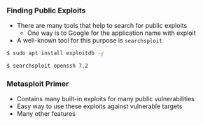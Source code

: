 ### Finding Public Exploits
* There are many tools that help to search for public exploits
	* One way is to Google for the application name with exploit
* A well-known tool for this purpose is `searchsploit`

```bash
$ sudo apt install exploitdb -y
```

```bash
$ searchsploit openssh 7.2
```

### Metasploit Primer
* Contains many built-in exploits for many public vulnerabilities
* Easy way to use these exploits against vulnerable targets
* Many other features
